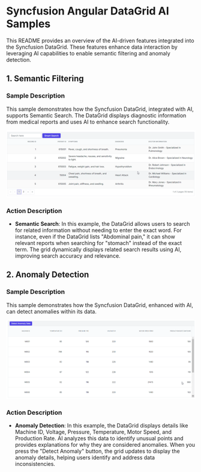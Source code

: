 # Syncfusion Angular DataGrid AI Samples

This README provides an overview of the AI-driven features integrated into the Syncfusion DataGrid. These features enhance data interaction by leveraging AI capabilities to enable semantic filtering and anomaly detection.

## 1. Semantic Filtering

### Sample Description

This sample demonstrates how the Syncfusion DataGrid, integrated with AI, supports Semantic Search. The DataGrid displays diagnostic information from medical reports and uses AI to enhance search functionality.

![Grid AI Semantic Search](../gif-images/grid/grid-semanticsearch.gif)

### Action Description

- **Semantic Search**: In this example, the DataGrid allows users to search for related information without needing to enter the exact word. For instance, even if the DataGrid lists "Abdominal pain," it can show relevant reports when searching for "stomach" instead of the exact term. The grid dynamically displays related search results using AI, improving search accuracy and relevance.

## 2. Anomaly Detection

### Sample Description

This sample demonstrates how the Syncfusion DataGrid, enhanced with AI, can detect anomalies within its data.

![Grid AI Anomaly Detection](../gif-images/grid/anomaly-detection.gif)

### Action Description

- **Anomaly Detection**: In this example, the DataGrid displays details like Machine ID, Voltage, Pressure, Temperature, Motor Speed, and Production Rate. AI analyzes this data to identify unusual points and provides explanations for why they are considered anomalies. When you press the "Detect Anomaly" button, the grid updates to display the anomaly details, helping users identify and address data inconsistencies.
